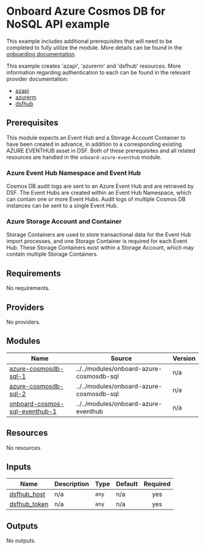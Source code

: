 # Onboard Azure Cosmos DB for NoSQL API example
This example includes additional prerequisites that will need to be completed to fully utilize the module. More details can be found in the [onboarding documentation](https://docs.imperva.com/bundle/onboarding-databases-to-sonar-reference-guide/page/Azure-Cosmos-DB-SQL-API-Onboarding-Steps_48367255.html).

This example creates 'azapi', 'azurerm' and 'dsfhub' resources. More information regarding authentication to each can be found in the relevant provider documentation:
- [azapi](https://registry.terraform.io/providers/Azure/azapi/latest/docs)
- [azurerm](https://registry.terraform.io/providers/hashicorp/azurerm/latest/docs)
- [dsfhub](https://registry.terraform.io/providers/imperva/dsfhub/latest/docs)

## Prerequisites
This module expects an Event Hub and a Storage Account Container to have been created in advance, in addition to a corresponding existing AZURE EVENTHUB asset in DSF. Both of these prerequisites and all related resources are handled in the ``onboard-azure-eventhub`` module.

### Azure Event Hub Namespace and Event Hub
Cosmos DB audit logs are sent to an Azure Event Hub and are retrieved by DSF. The Event Hubs are created within an Event Hub Namespace, which can contain one or more Event Hubs. Audit logs of multiple Cosmos DB instances can be sent to a single Event Hub. 

### Azure Storage Account and Container
Storage Containers are used to store transactional data for the Event Hub import processes, and one Storage Container is required for each Event Hub. These Storage Containers exist within a Storage Account, which may contain multiple Storage Containers.
<!-- BEGIN_TF_DOCS -->
## Requirements

No requirements.

## Providers

No providers.

## Modules

| Name | Source | Version |
|------|--------|---------|
| <a name="module_azure-cosmosdb-sql-1"></a> [azure-cosmosdb-sql-1](#module\_azure-cosmosdb-sql-1) | ../../modules/onboard-azure-cosmosdb-sql | n/a |
| <a name="module_azure-cosmosdb-sql-2"></a> [azure-cosmosdb-sql-2](#module\_azure-cosmosdb-sql-2) | ../../modules/onboard-azure-cosmosdb-sql | n/a |
| <a name="module_onboard-cosmos-sql-eventhub-1"></a> [onboard-cosmos-sql-eventhub-1](#module\_onboard-cosmos-sql-eventhub-1) | ../../modules/onboard-azure-eventhub | n/a |

## Resources

No resources.

## Inputs

| Name | Description | Type | Default | Required |
|------|-------------|------|---------|:--------:|
| <a name="input_dsfhub_host"></a> [dsfhub\_host](#input\_dsfhub\_host) | n/a | `any` | n/a | yes |
| <a name="input_dsfhub_token"></a> [dsfhub\_token](#input\_dsfhub\_token) | n/a | `any` | n/a | yes |

## Outputs

No outputs.
<!-- END_TF_DOCS -->